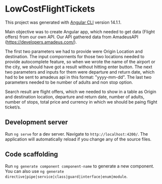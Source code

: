 # LowCostFlightTickets

This project was generated with [Angular CLI](https://github.com/angular/angular-cli) version 14.1.1.

Main objective was to create Angular app, which needed to get data (Flight offers) from our own API.
Our API gathered data from AmadeusAPI (https://developers.amadeus.com/).

The first two parameters we had to provide were Origin Location and destination. The input compornents for those two locations needed to provide autocomplete feature, so when we wrote the name of the airport or the city, we should have got a result without hitting enter button. The next two parameters and inputs for them were departure and return date, which had to be sent to amadeus api in this format: "yyyy-mm-dd". The last two parameters needed to be number of adults and non stop option.

Search result are flight offers, which we needed to show in a table as Origin and destination location, departure and return date, number of adults, number of stops, total price and currency in which we should be paing flight ticket/s. 


## Development server

Run `ng serve` for a dev server. Navigate to `http://localhost:4200/`. The application will automatically reload if you change any of the source files.

## Code scaffolding

Run `ng generate component component-name` to generate a new component. You can also use `ng generate directive|pipe|service|class|guard|interface|enum|module`.
